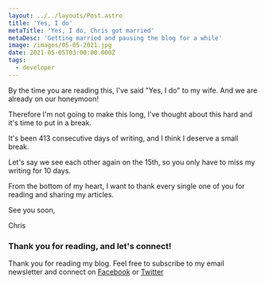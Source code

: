 ```yaml
---
layout: ../../layouts/Post.astro
title: 'Yes, I do'
metaTitle: 'Yes, I do, Chris got married'
metaDesc: 'Getting married and pausing the blog for a while'
image: /images/05-05-2021.jpg
date: 2021-05-05T03:00:00.000Z
tags:
  - developer
---
```


By the time you are reading this, I've said "Yes, I do" to my wife.
And we are already on our honeymoon!

Therefore I'm not going to make this long, I've thought about this hard and it's time to put in a break.

It's been 413 consecutive days of writing, and I think I deserve a small break.

Let's say we see each other again on the 15th, so you only have to miss my writing for 10 days.

From the bottom of my heart, I want to thank every single one of you for reading and sharing my articles.

See you soon,

Chris

### Thank you for reading, and let's connect!

Thank you for reading my blog. Feel free to subscribe to my email newsletter and connect on [Facebook](https://www.facebook.com/DailyDevTipsBlog) or [Twitter](https://twitter.com/DailyDevTips1)
